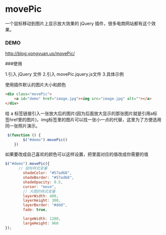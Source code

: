 movePic
=======
一个鼠标移动到图片上显示放大效果的 jQuery 插件，很多电商网站都有这个效果。

### DEMO
http://blog.yongyuan.us/movePic/

###使用

1.引入 jQuery 文件
2.引入 movePic.jquery.js文件
3.具体示例

使用插件默认的图片大小和颜色
```html
<div class="movePic">
    <a id="demo" href="image.jpg"><img src="image.jpg" alt=""></a>
</div>
```
给 a 标签链接引入一张放大后的图片(因为后面放大显示的那张图片就是引用a标签href里的图片)，img标签里的图片可以找一张小一点的代替，这里为了方便选用同一张照片演示。

```javascript
 $(function () {
        $("#demo").movePic()
    })
```
如果要改成自己喜欢的颜色可以这样设置，把里面对应的值改成你需要的值

```javascript
$("#demo").movePic({
      // 鼠标样式变量
        shadeColor: "#57ad68",
        shadeBorder: "#57ad68",
        shadeOpacity: 0.5,
        cursor: "move",
        // 大图的样式变量
        layerWidth: 400,
        layerHeight: 300,
        layerBorder: "#ddd",
        fade: true,

        largeWidth: 1280,
        largeHeight: 960
});
```

